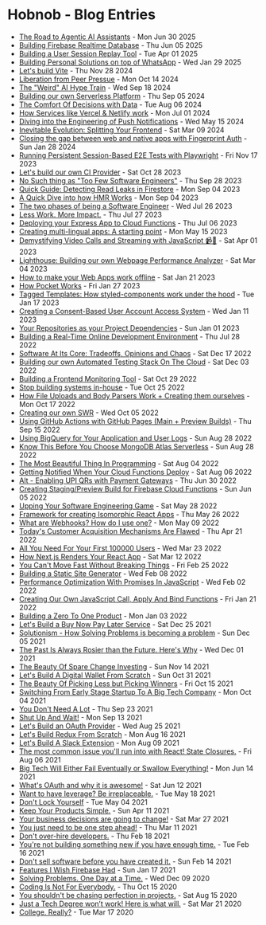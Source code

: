 # Hobnob - Blog Entries

- [The Road to Agentic AI Assistants](the-road-to-agentic-ai-assistants.md)  -  Mon Jun 30 2025
- [Building Firebase Realtime Database](building-firebase-realtime-database.md)  -  Thu Jun 05 2025
- [Building a User Session Replay Tool](building-a-user-session-replay-tool.md)  -  Tue Apr 01 2025
- [Building Personal Solutions on top of WhatsApp](building-personal-solutions-on-top-of-whatsapp.md)  -  Wed Jan 29 2025
- [Let's build Vite](lets-build-vite.md)  -  Thu Nov 28 2024
- [Liberation from Peer Pressue](liberation-from-peer-pressure.md)  -  Mon Oct 14 2024
- [The "Weird" AI Hype Train](the-weird-ai-hype-train.md)  -  Wed Sep 18 2024
- [Building our own Serverless Platform](building-our-own-serverless-platform.md)  -  Thu Sep 05 2024
- [The Comfort Of Decisions with Data](the-comfort-of-decisions-with-data.md)  -  Tue Aug 06 2024
- [How Services like Vercel & Netlify work](how-services-like-vercel-and-netlify-work.md)  -  Mon Jul 01 2024
- [Diving into the Engineering of Push Notifications](how-push-notifications-work.md)  -  Wed May 15 2024
- [Inevitable Evolution: Splitting Your Frontend](inevitable-evolutions-splitting-your-frontend.md)  -  Sat Mar 09 2024
- [Closing the gap between web and native apps with Fingerprint Auth](closing-the-gap-between-web-and-native-apps-with-webauthn.md)  -  Sun Jan 28 2024
- [Running Persistent Session-Based E2E Tests with Playwright](running-persistent-session-based-tests-with-playwright.md) - Fri Nov 17 2023
- [Let's build our own CI Provider](lets-build-our-own-ci-provider.md) - Sat Oct 28 2023
- [No Such thing as "Too Few Software Engineers"](no-such-thing-as-too-few-software-engineers.md) - Thu Sep 28 2023
- [Quick Guide: Detecting Read Leaks in Firestore](detecting-read-leaks-in-firestore.md) - Mon Sep 04 2023
- [A Quick Dive into how HMR Works](quick-dive-into-how-hmr-works.md) - Mon Sep 04 2023
- [The two phases of being a Software Engineer](the-two-phases-of-being-a-software-engineer.md) - Wed Jul 26 2023
- [Less Work. More Impact.](less-work-more-impact.md) - Thu Jul 27 2023
- [Deploying your Express App to Cloud Functions](deploying-your-express-app-to-cloud-functions.md) - Thu Jul 06 2023
- [Creating multi-lingual apps: A starting point](creating-multi-lingual-apps.md) - Mon May 15 2023
- [Demystifying Video Calls and Streaming with JavaScript 📹🎤](demystifying-video-calls-and-streaming-with-javascript.md) - Sat Apr 01 2023
- [Lighthouse: Building our own Webpage Performance Analyzer](building-lighthouse-ourselves.md) - Sat Mar 04 2023
- [How to make your Web Apps work offline](how-to-make-your-web-apps-work-offline.md) - Sat Jan 21 2023
- [How Pocket Works](how-pocket-works.md) - Fri Jan 27 2023
- [Tagged Templates: How styled-components work under the hood](tagged-templates-how-styled-components-work.md) - Tue Jan 17 2023
- [Creating a Consent-Based User Account Access System](creating-a-consent-based-temp-access-system-for-end-user-support.md) - Wed Jan 11 2023
- [Your Repositories as your Project Dependencies](your-repositories-as-your-project-dependencies.md) - Sun Jan 01 2023
- [Building a Real-Time Online Development Environment](building-a-real-time-dev-environment-like-codesandbox.md) - Thu Jul 28 2022
- [Software At Its Core: Tradeoffs, Opinions and Chaos](software-at-its-core.md) - Sat Dec 17 2022
- [Building our own Automated Testing Stack On The Cloud](building-our-own-automated-testing-stack-on-the-cloud.md) - Sat Dec 03 2022
- [Building a Frontend Monitoring Tool](building-a-frontend-monitoring-tool.md) - Sat Oct 29 2022
- [Stop building systems in-house](the-problems-with-building-services-in-house.md) - Tue Oct 25 2022
- [How File Uploads and Body Parsers Work + Creating them ourselves](how-file-uploads-and-body-parsers-work.md) - Mon Oct 17 2022
- [Creating our own SWR](creating-our-own-swr.md) - Wed Oct 05 2022
- [Using GitHub Actions with GitHub Pages (Main + Preview Builds)](using-github-actions-with-github-pages-to-publish-preview-builds.md) - Thu Sep 15 2022
- [Using BigQuery for Your Application and User Logs](using-bigquery-for-your-application-user-logs.md) - Sun Aug 28 2022
- [Know This Before You Choose MongoDB Atlas Serverless](know-this-before-you-choose-mongodb-atlas-serverless.md) - Sun Aug 28 2022
- [The Most Beautiful Thing In Programming](the-most-beautiful-thing-in-programming) - Sat Aug 04 2022
- [Getting Notified When Your Cloud Functions Deploy](getting-notified-when-your-cloud-functions-deploy) - Sat Aug 06 2022
- [Alt - Enabling UPI QRs with Payment Gateways](alt-enabling-upi-qrs-to-pay-via-any-payment-method) - Thu Jun 30 2022
- [Creating Staging/Preview Build for Firebase Cloud Functions](creating-staging-or-preview-builds-for-firebase-cloud-functions) - Sun Jun 05 2022
- [Upping Your Software Engineering Game](upping-your-software-engineering-game) - Sat May 28 2022
- [Framework for creating Isomorphic React Apps](framework-for-creating-isomorphic-react-apps) - Thu May 26 2022
- [What are Webhooks? How do I use one?](what-are-webhooks-and-how-do-i-use-one) - Mon May 09 2022
- [Today's Customer Acquisition Mechanisms Are Flawed](todays-customer-acquisition-mechanisms-are-flawed) - Thu Apr 21 2022
- [All You Need For Your First 100000 Users](all-you-need-for-your-first-hundred-thousand-users) - Wed Mar 23 2022
- [How Next.js Renders Your React App](how-nextjs-renders-your-react-app) - Sat Mar 12 2022
- [You Can't Move Fast Without Breaking Things](you-cant-move-fast-without-breaking-things) - Fri Feb 25 2022
- [Building a Static Site Generator](building-a-static-site-generator) - Wed Feb 08 2022
- [Performance Optimization With Promises In JavaScript](performance-optimization-with-promises-in-javascript) - Wed Feb 02 2022
- [Creating Our Own JavaScript Call, Apply And Bind Functions](creating-our-own-javascript-call-apply-bind-functions) - Fri Jan 21 2022
- [Building a Zero To One Product](building-a-zero-to-one-product) - Mon Jan 03 2022
- [Let's Build a Buy Now Pay Later Service](lets-build-a-buy-now-pay-later-service.md) - Sat Dec 25 2021
- [Solutionism - How Solving Problems is becoming a problem](solutionism-how-solving-problems-that-dont-exist-is-becoming-a-problem.md) - Sun Dec 05 2021
- [The Past Is Always Rosier than the Future. Here's Why](the-past-is-always-rosier-than-the-future-here-is-why.md) - Wed Dec 01 2021
- [The Beauty Of Spare Change Investing](the-beauty-of-spare-change-investing.md) - Sun Nov 14 2021
- [Let's Build A Digital Wallet From Scratch](lets_build_a_digital_wallet_from_scratch.md) - Sun Oct 31 2021
- [The Beauty Of Picking Less but Picking Winners](the-beauty-of-picking-less-but-picking-winners.md) - Fri Oct 15 2021
- [Switching From Early Stage Startup To A Big Tech Company](switching-from-startup-to-big-tech-company.md) - Mon Oct 04 2021
- [You Don't Need A Lot](you-dont-need-a-lot.md) - Thu Sep 23 2021
- [Shut Up And Wait!](shut_up_and_wait.md) - Mon Sep 13 2021
- [Let's Build an OAuth Provider](lets-build-an-oauth-provider.md) - Wed Aug 25 2021
- [Let's Build Redux From Scratch](lets-create-redux-from-scratch-in-two-languages.md) - Mon Aug 16 2021
- [Let's Build A Slack Extension](lets_build_a_slack_extension.md) - Mon Aug 09 2021
- [The most common issue you'll run into with React! State Closures.](the_most_common_issue_youll_run_into_with_javascript.md) - Fri Aug 06 2021
- [Big Tech Will Either Fail Eventually or Swallow Everything!](big-tech-will-either-fail-eventually-or-swallow-everything.md) - Mon Jun 14 2021
- [What's OAuth and why it is awesome!](what-is-oauth-and-why-it-is-awesome.md) - Sat Jun 12 2021
- [Want to have leverage? Be irreplaceable.](want-to-have-leverage-be-irreplaceable.md) - Tue May 18 2021
- [Don't Lock Yourself](dont_lock_yourself.md) - Tue May 04 2021
- [Keep Your Products Simple.](keep_your_products_simple.md) - Sun Apr 11 2021
- [Your business decisions are going to change!](your_business_decisions_are_going_to_change.md) - Sat Mar 27 2021
- [You just need to be one step ahead!](you-just-have-to-be-one-step-ahead.md) - Thu Mar 11 2021
- [Don't over-hire developers.](dont-overhire-developers.md) - Thu Feb 18 2021
- [You're not building something new if you have enough time.](youre-not-building-something-new-if-you-have-enough-time.md) - Tue Feb 16 2021
- [Don't sell software before you have created it.](dont_sell_software_before_creating_it.md) - Sun Feb 14 2021
- [Features I Wish Firebase Had](features_i_wish_firebase_had.md) - Sun Jan 17 2021
- [Solving Problems. One Day at a Time.](solving-problems-one-day-at-a-time.md) - Wed Dec 09 2020
- [Coding Is Not For Everybody.](coding-is-not-for-everybody.md) - Thu Oct 15 2020
- [You shouldn't be chasing perfection in projects.](you-shouldnt-be-chasing-perfection-in-projects.md) - Sat Aug 15 2020
- [Just a Tech Degree won’t work! Here is what will.](a-tech-degree-wont-make-you-rich-here-is-what-will.md) - Sat Mar 21 2020
- [College. Really?](college-really.md) - Tue Mar 17 2020